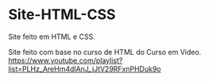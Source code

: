 # Site-HTML-CSS

Site feito em HTML e CSS.

Site feito com base no curso de HTML do Curso em Vídeo.
https://www.youtube.com/playlist?list=PLHz_AreHm4dlAnJ_jJtV29RFxnPHDuk9o